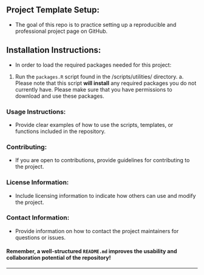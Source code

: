 ## Project Template Setup:
- The goal of this repo is to practice setting up a reproducible and professional project page on GitHub.

## Installation Instructions:
- In order to load the required packages needed for this project:
1. Run the `packages.R` script found in the /scripts/utilities/ directory. 
  a. Please note that this script **will install** any required packages you do not currently have. Please make sure that you have permissions to download and use these packages.

### Usage Instructions:
- Provide clear examples of how to use the scripts, templates, or functions included in the repository.

### Contributing:
- If you are open to contributions, provide guidelines for contributing to the project.

### License Information:
- Include licensing information to indicate how others can use and modify the project.

### Contact Information:
- Provide information on how to contact the project maintainers for questions or issues.

#### Remember, a well-structured `README.md` improves the usability and collaboration potential of the repository!

---
